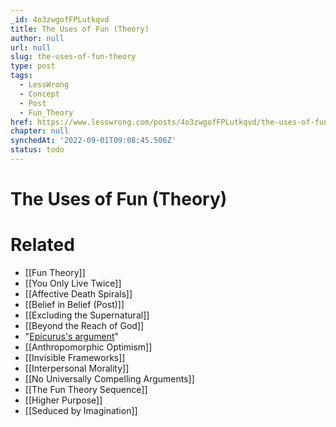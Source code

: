 ```yaml
---
_id: 4o3zwgofFPLutkqvd
title: The Uses of Fun (Theory)
author: null
url: null
slug: the-uses-of-fun-theory
type: post
tags:
  - LessWrong
  - Concept
  - Post
  - Fun_Theory
href: https://www.lesswrong.com/posts/4o3zwgofFPLutkqvd/the-uses-of-fun-theory
chapter: null
synchedAt: '2022-09-01T09:08:45.506Z'
status: todo
---
```


# The Uses of Fun (Theory)


# Related

- [[Fun Theory]]
- [[You Only Live Twice]]
- [[Affective Death Spirals]]
- [[Belief in Belief (Post)]]
- [[Excluding the Supernatural]]
- [[Beyond the Reach of God]]
- "[Epicurus's argument](http://i20.photobucket.com/albums/b217/luke1889/Epicurus.jpg)"
- [[Anthropomorphic Optimism]]
- [[Invisible Frameworks]]
- [[Interpersonal Morality]]
- [[No Universally Compelling Arguments]]
- [[The Fun Theory Sequence]]
- [[Higher Purpose]]
- [[Seduced by Imagination]]